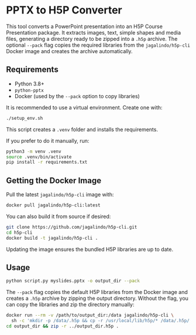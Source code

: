 # PPTX to H5P Converter

This tool converts a PowerPoint presentation into an H5P Course Presentation package. It extracts images, text, simple shapes and media files, generating a directory ready to be zipped into a `.h5p` archive. The optional `--pack` flag copies the required libraries from the `jagalindo/h5p-cli` Docker image and creates the archive automatically.

## Requirements
- Python 3.8+
- `python-pptx`
- Docker (used by the `--pack` option to copy libraries)

It is recommended to use a virtual environment. Create one with:
```bash
./setup_env.sh
```
This script creates a `.venv` folder and installs the requirements.

If you prefer to do it manually, run:
```bash
python3 -m venv .venv
source .venv/bin/activate
pip install -r requirements.txt
```

## Getting the Docker Image
Pull the latest `jagalindo/h5p-cli` image with:
```bash
docker pull jagalindo/h5p-cli:latest
```
You can also build it from source if desired:
```bash
git clone https://github.com/jagalindo/h5p-cli.git
cd h5p-cli
docker build -t jagalindo/h5p-cli .
```
Updating the image ensures the bundled H5P libraries are up to date.

## Usage
```bash
python script.py myslides.pptx -o output_dir --pack
```
The `--pack` flag copies the default H5P libraries from the Docker image and
creates a `.h5p` archive by zipping the output directory. Without the flag, you
can copy the libraries and zip the directory manually:
```bash
docker run --rm -v /path/to/output_dir:/data jagalindo/h5p-cli \
  sh -c 'mkdir -p /data/.h5p && cp -r /usr/local/lib/h5p/* /data/.h5p/'
cd output_dir && zip -r ../output_dir.h5p .
```
